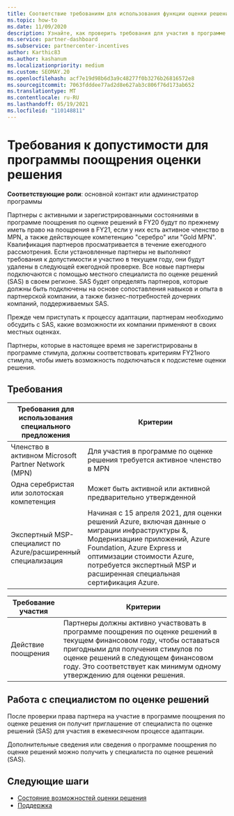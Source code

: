 ```yaml
---
title: Соответствие требованиям для использования функции оценки решений
ms.topic: how-to
ms.date: 11/09/2020
description: Узнайте, как проверить требования для участия в программе поощрения по оценке решений.
ms.service: partner-dashboard
ms.subservice: partnercenter-incentives
author: Karthic83
ms.author: kashanum
ms.localizationpriority: medium
ms.custom: SEOMAY.20
ms.openlocfilehash: acf7e19d98b6d3a9c48277f0b3276b26816572e8
ms.sourcegitcommit: 7063fdddee77ad2d8e627ab3c806f76d173ab652
ms.translationtype: MT
ms.contentlocale: ru-RU
ms.lasthandoff: 05/19/2021
ms.locfileid: "110148811"
---
```

# <a name="eligibility-requirements-for-the-solution-assessment-incentives-program"></a>Требования к допустимости для программы поощрения оценки решения

**Соответствующие роли**: основной контакт или администратор программы

Партнеры с активными и зарегистрированными состояниями в программе поощрения по оценке решений в FY20 будут по прежнему иметь право на поощрения в FY21, если у них есть активное членство в MPN, а также действующее компетенцию "серебро" или "Gold MPN". Квалификация партнеров просматривается в течение ежегодного рассмотрения. Если установленные партнеры не выполняют требования к допустимости и участию в текущем году, они будут удалены в следующей ежегодной проверке. Все новые партнеры подключаются с помощью местного специалиста по оценке решений (SAS) в своем регионе. SAS будет определять партнеров, которые должны быть подключены на основе сопоставления навыков и опыта в партнерской компании, а также бизнес-потребностей дочерних компаний, поддерживаемых SAS.

Прежде чем приступать к процессу адаптации, партнерам необходимо обсудить с SAS, какие возможности их компании применяют в своих местных оценках.

Партнеры, которые в настоящее время не зарегистрированы в программе стимула, должны соответствовать критериям FY21ного стимула, чтобы иметь возможность подключаться к подсистеме оценки решения.

## <a name="requirements"></a>Требования

|**Требования для использования специального предложения**|**Критерии**|
|-----------------------|------------------|
|Членство в активном Microsoft Partner Network (MPN)|Для участия в программе по оценке решения требуется активное членство в MPN|
|Одна серебристая или золотоская компетенция|Может быть активной или активной предварительно утвержденной|
|Экспертный MSP-специалист по Azure/расширенный специализация|Начиная с 15 апреля 2021, для оценки решений Azure, включая данные о миграции инфраструктуры &, Модернизациие приложений, Azure Foundation, Azure Express и оптимизации стоимости Azure, потребуется экспертный MSP и расширенная специальная сертификация Azure.|

|**Требование участия**|**Критерии**|
|-------------------------|-------------------------------------|
|Действие поощрения|Партнеры должны активно участвовать в программе поощрения по оценке решений в текущем финансовом году, чтобы оставаться пригодными для получения стимулов по оценке решений в следующем финансовом году. Это соответствует как минимум одному утверждению для оценки решения.|

## <a name="work-with-solution-assessment-specialist"></a>Работа с специалистом по оценке решений

После проверки права партнера на участие в программе поощрения по оценке решения он получит приглашение от специалиста по оценке решений (SAS) для участия в ежемесячном процессе адаптации.

Дополнительные сведения или сведения о программе поощрения по оценке решений можно получить у специалиста по оценке решений (SAS).

## <a name="next-steps"></a>Следующие шаги

- [Состояние возможностей оценки решения](chip-solution-assessment.md)
- [Поддержка](report-problems-with-partner-center.md)










